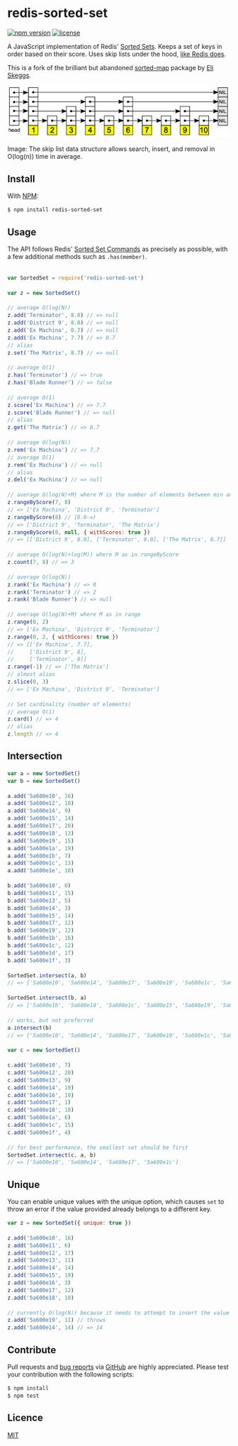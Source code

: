 # redis-sorted-set

[![npm version](https://img.shields.io/npm/v/redis-sorted-set?color=green)](https://www.npmjs.com/package/redis-sorted-set)
[![license](https://img.shields.io/npm/l/redis-sorted-set)](#license)

A JavaScript implementation of Redis' [Sorted Sets](https://redis.io/commands/?group=sorted-set). Keeps a set of keys in order based on their score. Uses skip lists under the hood, [like Redis does](http://stackoverflow.com/a/9626334/638546).

This is a fork of the brilliant but abandoned [sorted-map](https://www.npmjs.com/package/sorted-map) package by [Eli Skeggs](https://github.com/skeggse).

![A Skip List](/doc/skip-list.png?raw=true)

Image: The skip list data structure allows search, insert, and removal in O(log(n)) time in average.


## Install

With [NPM](https://www.npmjs.com/package/redis-sorted-set):

```sh
$ npm install redis-sorted-set
```


## Usage

The API follows Redis' [Sorted Set Commands](https://redis.io/commands#sorted_set) as precisely as possible, with a few additional methods such as `.has(member)`.

```js

var SortedSet = require('redis-sorted-set')

var z = new SortedSet()

// average O(log(N))
z.add('Terminator', 8.0) // => null
z.add('District 9', 8.0) // => null
z.add('Ex Machina', 0.7) // => null
z.add('Ex Machina', 7.7) // => 0.7
// alias
z.set('The Matrix', 8.7) // => null

// average O(1)
z.has('Terminator') // => true
z.has('Blade Runner') // => false

// average O(1)
z.score('Ex Machina') // => 7.7
z.score('Blade Runner') // => null
// alias
z.get('The Matrix') // => 8.7

// average O(log(N))
z.rem('Ex Machina') // => 7.7
// average O(1)
z.rem('Ex Machina') // => null
// alias
z.del('Ex Machina') // => null

// average O(log(N)+M) where M is the number of elements between min and max
z.rangeByScore(7, 8)
// => ['Ex Machina', 'District 9', 'Terminator']
z.rangeByScore(8) // [8.0-∞)
// => ['District 9', 'Terminator', 'The Matrix']
z.rangeByScore(8, null, { withScores: true })
// => [['District 9', 8.0], ['Terminator', 8.0], ['The Matrix', 8.7]]

// average O(log(N)+log(M)) where M as in rangeByScore
z.count(7, 8) // => 3

// average O(log(N))
z.rank('Ex Machina') // => 0
z.rank('Terminator') // => 2
z.rank('Blade Runner') // => null

// average O(log(N)+M) where M as in range
z.range(0, 2)
// => ['Ex Machina', 'District 9', 'Terminator']
z.range(0, 2, { withScores: true })
// => [['Ex Machina', 7.7],
//     ['District 9', 8],
//     ['Terminator', 8]]
z.range(-1) // => ['The Matrix']
// almost alias
z.slice(0, 3)
// => ['Ex Machina', 'District 9', 'Terminator']

// Set cardinality (number of elements)
// average O(1)
z.card() // => 4
// alias
z.length // => 4

```


## Intersection

```js
var a = new SortedSet()
var b = new SortedSet()

a.add('5a600e10', 16)
a.add('5a600e12', 10)
a.add('5a600e14', 9)
a.add('5a600e15', 14)
a.add('5a600e17', 20)
a.add('5a600e18', 13)
a.add('5a600e19', 15)
a.add('5a600e1a', 19)
a.add('5a600e1b', 7)
a.add('5a600e1c', 13)
a.add('5a600e1e', 10)

b.add('5a600e10', 0)
b.add('5a600e11', 15)
b.add('5a600e13', 5)
b.add('5a600e14', 3)
b.add('5a600e15', 14)
b.add('5a600e17', 12)
b.add('5a600e19', 12)
b.add('5a600e1b', 16)
b.add('5a600e1c', 12)
b.add('5a600e1d', 17)
b.add('5a600e1f', 3)

SortedSet.intersect(a, b)
// => ['5a600e10', '5a600e14', '5a600e17', '5a600e19', '5a600e1c', '5a600e15', '5a600e1b']

SortedSet.intersect(b, a)
// => ['5a600e1b', '5a600e14', '5a600e1c', '5a600e15', '5a600e19', '5a600e10', '5a600e17']

// works, but not preferred
a.intersect(b)
// => ['5a600e10', '5a600e14', '5a600e17', '5a600e19', '5a600e1c', '5a600e15', '5a600e1b']

var c = new SortedSet()

c.add('5a600e10', 7)
c.add('5a600e12', 20)
c.add('5a600e13', 9)
c.add('5a600e14', 19)
c.add('5a600e16', 19)
c.add('5a600e17', 1)
c.add('5a600e18', 18)
c.add('5a600e1a', 6)
c.add('5a600e1c', 15)
c.add('5a600e1f', 4)

// for best performance, the smallest set should be first
SortedSet.intersect(c, a, b)
// => ['5a600e10', '5a600e14', '5a600e17', '5a600e1c']
```


## Unique

You can enable unique values with the unique option, which causes `set` to throw an error if the value provided already belongs to a different key.

```js
var z = new SortedSet({ unique: true })

z.add('5a600e10', 16)
z.add('5a600e11', 6)
z.add('5a600e12', 17)
z.add('5a600e13', 11)
z.add('5a600e14', 14)
z.add('5a600e15', 19)
z.add('5a600e16', 3)
z.add('5a600e17', 12)
z.add('5a600e18', 10)

// currently O(log(N)) because it needs to attempt to insert the value
z.add('5a600e19', 11) // throws
z.add('5a600e14', 14) // => 14
```


## Contribute

Pull requests and [bug reports](https://github.com/axelpale/redis-sorted-set/issues) via [GitHub](https://github.com/axelpale/redis-sorted-set) are highly appreciated. Please test your contribution with the following scripts:

```sh
$ npm install
$ npm test
```


## Licence

[MIT](LICENSE)

